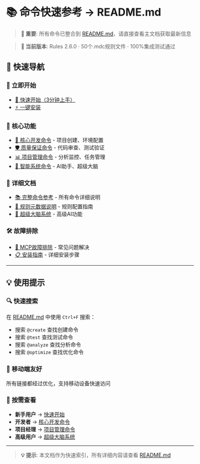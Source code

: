# 📚 命令快速参考 → README.md

> **📢 重要**: 所有命令已整合到 [README.md](README.md)，请直接查看主文档获取最新信息

> **🎯 当前版本**: Rules 2.6.0 · 50个.mdc规则文件 · 100%集成测试通过

## 🔗 快速导航

### 🚀 **立即开始**
- [🚀 快速开始（3分钟上手）](README.md#-快速开始3分钟上手)
- [⚡ 一键安装](README.md#-一键安装)

### 🔧 **核心功能**
- [🔧 核心开发命令](README.md#-核心开发命令) - 项目创建、环境配置
- [🛡️ 质量保证命令](README.md#️-质量保证命令) - 代码审查、测试验证
- [📊 项目管理命令](README.md#-项目管理命令) - 分析监控、任务管理
- [🧠 智能系统命令](README.md#-智能系统命令) - AI助手、超级大脑

### 📖 **详细文档**
- [📚 完整命令参考](README.md#-完整命令参考) - 所有命令详细说明
- [🧾 规则元数据说明](README.md#-规则元数据字段说明) - 规则配置指南
- [🧠 超级大脑系统](tutorials/super-brain-system-usage-guide.md) - 高级AI功能

### 🛠️ **故障排除**
- [🔧 MCP故障排除](docs/MCP-TROUBLESHOOTING-GUIDE.md) - 常见问题解决
- [📋 安装指南](install-scripts/INSTALL-GUIDE.md) - 详细安装步骤

---

## 💡 使用提示

### 🔍 **快速搜索**
在 [README.md](README.md) 中使用 `Ctrl+F` 搜索：
- 搜索 `@create` 查找创建命令
- 搜索 `@test` 查找测试命令  
- 搜索 `@analyze` 查找分析命令
- 搜索 `@optimize` 查找优化命令

### 📱 **移动端友好**
所有链接都经过优化，支持移动设备快速访问

### 🎯 **按需查看**
- **新手用户** → [快速开始](README.md#-快速开始3分钟上手)
- **开发者** → [核心开发命令](README.md#-核心开发命令)
- **项目经理** → [项目管理命令](README.md#-项目管理命令)
- **高级用户** → [超级大脑系统](tutorials/super-brain-system-usage-guide.md)

---

> **💡 提示**: 本文档作为快速索引，所有详细内容请查看 [README.md](README.md)